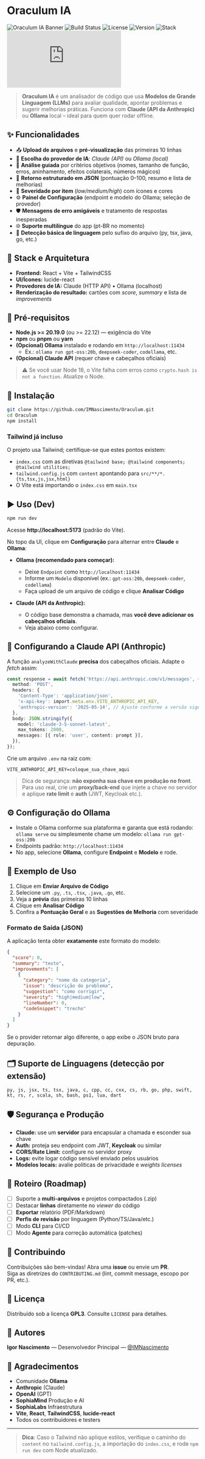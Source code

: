 # Oraculum IA

![Oraculum IA Banner](./docs/oraculum.png)
![Build Status](https://img.shields.io/badge/build-passing-brightgreen)
![License](https://img.shields.io/badge/license-GPL-blue.svg)
![Version](https://img.shields.io/badge/version-1.0.0-blue)
![Stack](https://img.shields.io/badge/stack-React%20%7C%20Vite%20%7C%20Tailwind-blueviolet)
![Node](https://img.shields.io/badge/node->=20.19.0-339933?logo=node.js)

> **Oraculum IA** é um analisador de código que usa **Modelos de Grande Linguagem (LLMs)** para avaliar qualidade, apontar problemas e sugerir melhorias práticas. Funciona com **Claude (API da Anthropic)** ou **Ollama** local – ideal para quem quer rodar offline.

## ✨ Funcionalidades

- 📤 **Upload de arquivos** e **pré-visualização** das primeiras 10 linhas
- 🤖 **Escolha do provedor de IA**: *Claude (API)* ou *Ollama (local)*
- 🧠 **Análise guiada** por critérios objetivos (nomes, tamanho de função, erros, aninhamento, efeitos colaterais, números mágicos)
- 🧾 **Retorno estruturado em JSON** (pontuação 0–100, resumo e lista de melhorias)
- 🚦 **Severidade por item** (*low/medium/high*) com ícones e cores
- ⚙️ **Painel de Configuração** (endpoint e modelo do Ollama; seleção de provedor)
- 🛡️ **Mensagens de erro amigáveis** e tratamento de respostas inesperadas
- 🌐 **Suporte multilíngue** do app (pt-BR no momento)
- 🧩 **Detecção básica de linguagem** pelo sufixo do arquivo (py, tsx, java, go, etc.)

## 🧱 Stack e Arquitetura

- **Frontend:** React + Vite + TailwindCSS
- **UI/Ícones:** lucide-react
- **Provedores de IA:** Claude (HTTP API) • Ollama (localhost)
- **Renderização do resultado:** cartões com *score*, *summary* e lista de *improvements*

## 🔧 Pré-requisitos

- **Node.js >= 20.19.0** (ou >= 22.12) — exigência do Vite
- **npm** ou **pnpm** ou **yarn**
- **(Opcional) Ollama** instalado e rodando em `http://localhost:11434`
  - Ex.: `ollama run gpt-oss:20b`, `deepseek-coder`, `codellama`, etc.
- **(Opcional) Claude API** (requer chave e cabeçalhos oficiais)

> ⚠️ Se você usar Node 18, o Vite falha com erros como `crypto.hash is not a function`. Atualize o Node.

## 🚀 Instalação

```bash
git clone https://github.com/IMNascimento/Oraculum.git
cd Oraculum
npm install
```

### Tailwind já incluso
O projeto usa Tailwind; certifique-se que estes pontos existem:
- `index.css` com as diretivas `@tailwind base; @tailwind components; @tailwind utilities;`
- `tailwind.config.js` com `content` apontando para `src/**/*.{ts,tsx,js,jsx,html}`
- O Vite está importando o `index.css` em `main.tsx`

## ▶️ Uso (Dev)

```bash
npm run dev
```
Acesse **http://localhost:5173** (padrão do Vite).

No topo da UI, clique em **Configuração** para alternar entre **Claude** e **Ollama**:

- **Ollama (recomendado para começar):**
  - Deixe `Endpoint` como `http://localhost:11434`
  - Informe um `Modelo` disponível (ex.: `gpt-oss:20b`, `deepseek-coder`, `codellama`)
  - Faça upload de um arquivo de código e clique **Analisar Código**

- **Claude (API da Anthropic):**
  - O código base demonstra a chamada, mas **você deve adicionar os cabeçalhos oficiais**.
  - Veja abaixo como configurar.

## 🔑 Configurando a Claude API (Anthropic)

A função `analyzeWithClaude` **precisa** dos cabeçalhos oficiais. Adapte o *fetch* assim:

```ts
const response = await fetch('https://api.anthropic.com/v1/messages', {
  method: 'POST',
  headers: {
    'Content-Type': 'application/json',
    'x-api-key': import.meta.env.VITE_ANTHROPIC_API_KEY,
    'anthropic-version': '2025-05-14', // Ajuste conforme a versão vigente
  },
  body: JSON.stringify({
    model: 'claude-3-5-sonnet-latest',
    max_tokens: 2000,
    messages: [{ role: 'user', content: prompt }],
  }),
});
```

Crie um arquivo `.env` na raiz com:
```
VITE_ANTHROPIC_API_KEY=coloque_sua_chave_aqui
```

> Dica de segurança: **não exponha sua chave em produção no front**. Para uso real, crie um **proxy/back-end** que injete a chave no servidor e aplique **rate limit** e **auth** (JWT, Keycloak etc.).

## ⚙️ Configuração do Ollama

- Instale o Ollama conforme sua plataforma e garanta que está rodando:  
  `ollama serve` ou simplesmente chame um modelo: `ollama run gpt-oss:20b`
- Endpoints padrão: `http://localhost:11434`
- No app, selecione **Ollama**, configure **Endpoint** e **Modelo** e rode.

## 🧪 Exemplo de Uso

1. Clique em **Enviar Arquivo de Código**
2. Selecione um `.py`, `.ts`, `.tsx`, `.java`, `.go`, etc.
3. Veja a **prévia** das primeiras 10 linhas
4. Clique em **Analisar Código**
5. Confira a **Pontuação Geral** e as **Sugestões de Melhoria** com severidade

### Formato de Saída (JSON)
A aplicação tenta obter **exatamente** este formato do modelo:
```json
{
  "score": 0,
  "summary": "texto",
  "improvements": [
    {
      "category": "nome da categoria",
      "issue": "descrição do problema",
      "suggestion": "como corrigir",
      "severity": "high|medium|low",
      "lineNumber": 0,
      "codeSnippet": "trecho"
    }
  ]
}
```

Se o provider retornar algo diferente, o app exibe o JSON bruto para depuração.

## 🗂️ Suporte de Linguagens (detecção por extensão)

`py, js, jsx, ts, tsx, java, c, cpp, cc, cxx, cs, rb, go, php, swift, kt, rs, r, scala, sh, bash, ps1, lua, dart`

## 🛡️ Segurança e Produção

- **Claude:** use um **servidor** para encapsular a chamada e esconder sua chave
- **Auth:** proteja seu endpoint com JWT, **Keycloak** ou similar
- **CORS/Rate Limit:** configure no servidor proxy
- **Logs:** evite logar código sensível enviado pelos usuários
- **Modelos locais:** avalie políticas de privacidade e *weights licenses*

## 🧭 Roteiro (Roadmap)

- [ ] Suporte a **multi-arquivos** e projetos compactados (.zip)
- [ ] Destacar **linhas** diretamente no *viewer* do código
- [ ] **Exportar** relatório (PDF/Markdown)
- [ ] **Perfis de revisão** por linguagem (Python/TS/Java/etc.)
- [ ] Modo **CLI** para CI/CD
- [ ] Modo **Agente** para correção automática (patches)

## 🤝 Contribuindo

Contribuições são bem-vindas! Abra uma **issue** ou envie um **PR**.  
Siga as diretrizes do `CONTRIBUTING.md` (lint, commit message, escopo por PR, etc.).

## 📄 Licença

Distribuído sob a licença **GPL3**. Consulte `LICENSE` para detalhes.

## 👤 Autores

**Igor Nascimento** — Desenvolvedor Principal — [@IMNascimento](https://github.com/IMNascimento)

## 🙏 Agradecimentos

- Comunidade **Ollama**
- **Anthropic** (Claude)
- **OpenAI** (GPT)
- **SophiaMind** Produção e AI
- **SophiaLabs** Infraestrutura
- **Vite**, **React**, **TailwindCSS**, **lucide-react**
- Todos os contribuidores e testers

---

> **Dica**: Caso o Tailwind não aplique estilos, verifique o caminho do `content` no `tailwind.config.js`, a importação do `index.css`, e rode `npm run dev` com Node atualizado.
